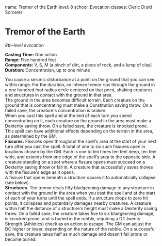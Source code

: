 name: Tremor of the Earth
level: 8
school: Evocation
classes: Cleric
         Druid
         Sorcerer

# Tremor of the Earth 
_8th-level evocation_ 

**Casting Time:** One action    
**Range:** Five hundred feet    
**Components:** V, S, M (a pinch of dirt, a piece of rock, and a lump of clay)    
**Duration:** Concentration, up to one minute 

You cause a seismic disturbance at a point on the ground that you can see within range. For the duration, an intense tremor rips through the ground in a one hundred foot radius circle centered on that point, shaking creatures and structures in contact with the ground in that area.    
The ground in the area becomes difficult terrain. Each creature on the ground that is concentrating must make a Constitution saving throw. On a failed save, the creature's concentration is broken.    
When you cast this spell and at the end of each turn you spend concentrating on it, each creature on the ground in the area must make a Dexterity saving throw. On a failed save, the creature is knocked prone.    
This spell can have additional effects depending on the terrain in the area, as determined by the GM.    
**Fissures.** Fissures open throughout the spell's area at the start of your next turn after you cast the spell. A total of one to six such fissures open in locations chosen by the GM. Each is one to ten times ten feet deep, ten feet wide, and extends from one edge of the spell's area to the opposite side. A creature standing on a spot where a fissure opens must succeed on a Dexterity saving throw or fall in. A creature that successfully saves moves with the fissure's edge as it opens.    
A fissure that opens beneath a structure causes it to automatically collapse (see below).    
**Structures.** The tremor deals fifty bludgeoning damage to any structure in contact with the ground in the area when you cast the spell and at the start of each of your turns until the spell ends. If a structure drops to zero hit points, it collapses and potentially damages nearby creatures. A creature within half the distance of a structure's height must make a Dexterity saving throw. On a failed save, the creature takes five to six bludgeoning damage, is knocked prone, and is buried in the rubble, requiring a DC twenty Strength (Athletics) check as an action to escape. The GM can adjust the DC higher or lower, depending on the nature of the rubble. On a successful save, the creature takes half as much damage and doesn't fall prone or become buried. 

